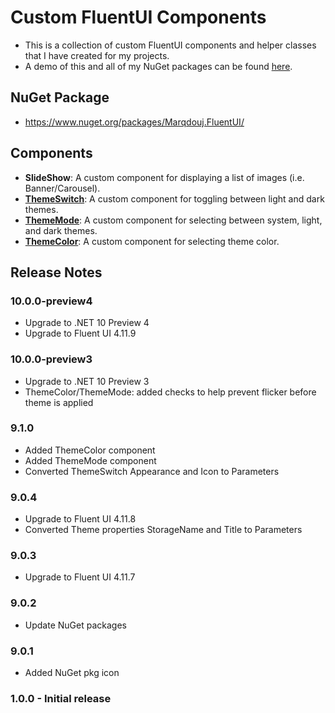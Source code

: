 # Custom FluentUI Components
- This is a collection of custom FluentUI components and helper classes that I have created for my projects. 
- A demo of this and all of my NuGet packages can be found [here](https://github.com/marqdouj/Blazor-Demos/).

## NuGet Package
- https://www.nuget.org/packages/Marqdouj.FluentUI/

## Components
- **SlideShow**: A custom component for displaying a list of images (i.e. Banner/Carousel).
- [**ThemeSwitch**](https://www.fluentui-blazor.net/DesignTheme): A custom component for toggling between light and dark themes.
- [**ThemeMode**](https://www.fluentui-blazor.net/DesignTheme): A custom component for selecting between system, light, and dark themes.
- [**ThemeColor**](https://www.fluentui-blazor.net/DesignTheme): A custom component for selecting theme color.

## Release Notes

### 10.0.0-preview4
- Upgrade to .NET 10 Preview 4
- Upgrade to Fluent UI 4.11.9

### 10.0.0-preview3
- Upgrade to .NET 10 Preview 3
- ThemeColor/ThemeMode: added checks to help prevent flicker before theme is applied

### 9.1.0
- Added ThemeColor component
- Added ThemeMode component
- Converted ThemeSwitch Appearance and Icon to Parameters

### 9.0.4
- Upgrade to Fluent UI 4.11.8
- Converted Theme properties StorageName and Title to Parameters

### 9.0.3
- Upgrade to Fluent UI 4.11.7

### 9.0.2
- Update NuGet packages

### 9.0.1
- Added NuGet pkg icon

### 1.0.0 - Initial release
